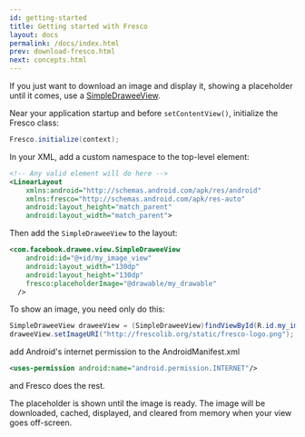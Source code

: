 ```yaml
---
id: getting-started
title: Getting started with Fresco
layout: docs
permalink: /docs/index.html
prev: download-fresco.html
next: concepts.html
---
```


If you just want to download an image and display it, showing a placeholder until it comes, use a [SimpleDraweeView](../javadoc/reference/com/facebook/drawee/view/SimpleDraweeView.html). 

Near your application startup and before ```setContentView()```, initialize the Fresco class:

```java
Fresco.initialize(context);
```
    
In your XML, add a custom namespace to the top-level element:

```xml
<!-- Any valid element will do here -->
<LinearLayout 
    xmlns:android="http://schemas.android.com/apk/res/android"
    xmlns:fresco="http://schemas.android.com/apk/res-auto"
    android:layout_height="match_parent"
	android:layout_width="match_parent">
```

Then add the ```SimpleDraweeView``` to the layout:

```xml
<com.facebook.drawee.view.SimpleDraweeView
    android:id="@+id/my_image_view"
    android:layout_width="130dp"
    android:layout_height="130dp"
    fresco:placeholderImage="@drawable/my_drawable"
  />
```

To show an image, you need only do this:

```java
SimpleDraweeView draweeView = (SimpleDraweeView)findViewById(R.id.my_image_view);
draweeView.setImageURI("http://frescolib.org/static/fresco-logo.png");
```

add Android's internet permission to the AndroidManifest.xml
```xml
<uses-permission android:name="android.permission.INTERNET"/>
```

and Fresco does the rest. 

The placeholder is shown until the image is ready. The image will be downloaded, cached, displayed, and cleared from memory when your view goes off-screen.

